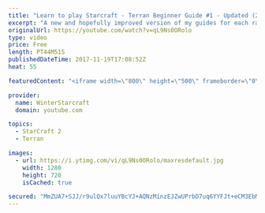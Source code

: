 ```yaml
---
title: "Learn to play Starcraft - Terran Beginner Guide #1 - Updated (2017 LOTV)"
excerpt: "A new and hopefully improved version of my guides for each race where I go over as many basics as possible while doing it live :)  I strongly believe that a super structured guide style is not very helpful compared to watching/playing the game actively.  Feedback is greatly appreciated. -- Watch live"
originalUrl: https://youtube.com/watch?v=qL9Ns0ORolo
type: video
price: Free
length: PT44M51S
publishedDateTime: 2017-11-19T17:08:52Z
heat: 55

featuredContent: "<iframe width=\"800\" height=\"500\" frameborder=\"0\" src=\"https://www.youtube.com/embed/qL9Ns0ORolo\" allow=\"accelerometer; autoplay; encrypted-media; gyroscope; picture-in-picture\" allowfullscreen></iframe>"

provider:
  name: WinterStarcraft
  domain: youtube.com

topics:
  - StarCraft 2
  - Terran

images:
  - url: https://i.ytimg.com/vi/qL9Ns0ORolo/maxresdefault.jpg
    width: 1280
    height: 720
    isCached: true

secured: "MmZUA7+SJJ/r9ulQx7luuYBcYJ+AQNzMinzEJZwUPrbD7uq6YYFJt+eCM3EbMjTDUDhMVb0dqOgLIYLKJDlZdV/g9hEeUb54zwjB3CnHhItVxMvhKLW4TWEFoidKUgN409PWHqDiQXob7mrWistdDLEaRCzWz3VkuyQJxWca1L9DNGUDa/J6PTxVdIBm5/PVQ7uieFKKBwPzRHKnamK/VY3CS04Rwkkt2qCM5gG9Jq6VnBGqpFEuvOeaTyRTKyFCSRHoNc+DwoNSObHZ9yQz8uJoF2F1KEgz46XN7XKqTUhvQymhY/Nbbeh/yL+4tiIZgpD+xvpQzX7ZXb1uUSmoeLqpZuhpl1xbgPY8SvyDCtgLvQX8oeZfCdCgx6r6UiScqff0vLSTLa0nBxE8Z3W+BAzZwlwetMLNzuh6xzZaBcqd+9SJgS9qpOSKXoRcCobH;EMZqKsMli7pYD/3v7r/mvA=="
---
```


